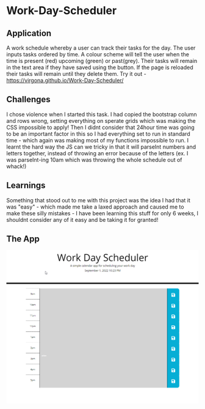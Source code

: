 # Work-Day-Scheduler


## Application

A work schedule whereby a user can track their tasks for the day. The user inputs tasks ordered by time. A colour scheme will tell the user when the time is present (red) upcoming (green) or past(grey). Their tasks will remain in the text area if they have saved using the button. If the page is reloaded their tasks will remain until they delete them.
Try it out - https://virgona.github.io/Work-Day-Scheduler/


## Challenges

I chose violence when I started this task. I had copied the bootstrap column and rows wrong, setting everything on sperate grids which was making the CSS impossible to apply!
Then I didnt consider that 24hour time was going to be an important factor in this so I had everything set to run in standard time - which again was making most of my functions impossible to run.
I learnt the hard way the JS can we tricky in that it will parseInt numbers and letters together, instead of throwing an error because of the letters (ex. I was parseInt-ing 10am which was throwing the whole schedule out of whack!)

## Learnings

Something that stood out to me with this project was the idea I had that it was "easy" - which made me take a laxed approach and caused me to make these silly mistakes - I have been learning this stuff for only 6 weeks, I shouldnt consider any of it easy and be taking it for granted! 

## The App
![Work Schedule](./assets/Images/2022-09-01%2022_23_41-Window.png)